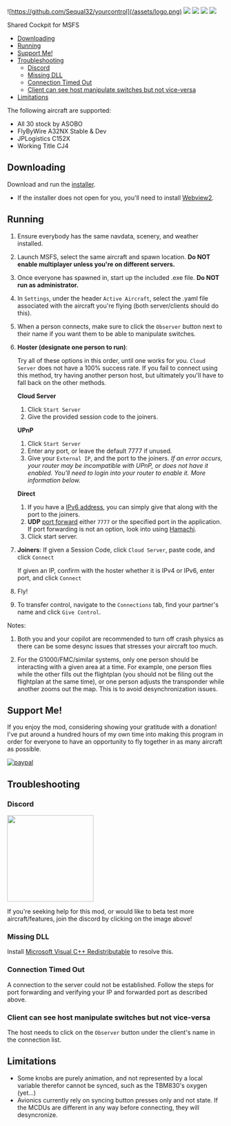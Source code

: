 ![https://github.com/Sequal32/yourcontrol](/assets/logo.png)
[![](https://img.shields.io/static/v1?label=enjoying%20the%20mod?%20&style=for-the-badge&message=DONATE&logo=paypal&labelColor=orange&color=darkorange)](https://www.paypal.com/paypalme/ctam1207)
[![](https://img.shields.io/github/v/tag/Sequal32/yourcontrol?label=release&style=for-the-badge)](https://github.com/sequal32/yourcontrolsinstaller/releases/latest/download/installer.zip) [![](https://img.shields.io/github/downloads/Sequal32/yourcontrol/total?style=for-the-badge)](https://github.com/sequal32/yourcontrolsinstaller/releases/latest/download/installer.zip) [![](https://img.shields.io/discord/764805300229636107?color=blue&label=discord&logo=discord&logoColor=white&style=for-the-badge)](https://discord.gg/p7Bzcv3Yjd)

Shared Cockpit for MSFS
- [Downloading](#downloading)
- [Running](#running)
- [Support Me!](#support-me)
- [Troubleshooting](#troubleshooting)
  - [Discord](#discord)
  - [Missing DLL](#missing-dll)
  - [Connection Timed Out](#connection-timed-out)
  - [Client can see host manipulate switches but not vice-versa](#client-can-see-host-manipulate-switches-but-not-vice-versa)
- [Limitations](#limitations)

The following aircraft are supported:
* All 30 stock by ASOBO
* FlyByWire A32NX Stable & Dev
* JPLogistics C152X
* Working Title CJ4


## Downloading
Download and run the [installer](https://github.com/sequal32/yourcontrolsinstaller/releases/latest/download/installer.zip).
  * If the installer does not open for you, you'll need to install [Webview2](https://go.microsoft.com/fwlink/p/?LinkId=2124703).

## Running
1. Ensure everybody has the same navdata, scenery, and weather installed.
2. Launch MSFS, select the same aircraft and spawn location. **Do NOT enable multiplayer unless you're on different servers.**
3. Once everyone has spawned in, start up the included .exe file. **Do NOT run as administrator.**
4. In `Settings`, under the header `Active Aircraft`, select the .yaml file associated with the aircraft you're flying (both server/clients should do this).
5. When a person connects, make sure to click the `Observer` button next to their name if you want them to be able to manipulate switches.
6.
    **Hoster (designate one person to run)**:

    Try all of these options in this order, until one works for you. `Cloud Server` does not have a 100% success rate. If you fail to connect using this method, try having another person host, but ultimately you'll have to fall back on the other methods.

    **Cloud Server**

    1. Click `Start Server`
    2. Give the provided session code to the joiners.

    **UPnP**
     1. Click `Start Server`
     2. Enter any port, or leave the default 7777 if unused.
     3. Give your `External IP`, and the port to the joiners.
      *If an error occurs, your router may be incompatible with UPnP, or does not have it enabled. You'll need to login into your router to enable it. More information below.*

    **Direct**
    1. If you have a [IPv6 address](https://test-ipv6.com/), you can simply give that along with the port to the joiners.
    2. **UDP** [port forward](https://www.youtube.com/watch?v=usSpl0yJFnY) either `7777` or the specified port in the application. If port forwarding is not an option, look into using [Hamachi](https://www.youtube.com/watch?v=bWbo0gcFqA8).
    3. Click start server.
      
1. **Joiners**:
   If given a Session Code, click `Cloud Server`, paste code, and click `Connect`

   If given an IP, confirm with the hoster whether it is IPv4 or IPv6, enter port, and click `Connect` 

2. Fly!
3. To transfer control, navigate to the `Connections` tab, find your partner's name and click `Give Control`.

Notes:
1. Both you and your copilot are recommended to turn off crash physics as there can be some desync issues that stresses your aircraft too much.
   
2. For the G1000/FMC/similar systems, only one person should be interacting with a given area at a time. For example, one person flies while the other fills out the flightplan (you should not be filing out the flightplan at the same time), or one person adjusts the transponder while another zooms out the map. This is to avoid desynchronization issues.

## Support Me!
If you enjoy the mod, considering showing your gratitude with a donation! I've put around a hundred hours of my own time into making this program in order for everyone to have an opportunity to fly together in as many aircraft as possible.

[![paypal](https://www.paypalobjects.com/en_US/i/btn/btn_donateCC_LG.gif)](https://paypal.me/ctam1207)

## Troubleshooting
### Discord
<a href="https://discord.gg/SxYqf2n"><img src="https://discord.com/assets/e4923594e694a21542a489471ecffa50.svg" width="200"/></a>

If you're seeking help for this mod, or would like to beta test more aircraft/features, join the discord by clicking on the image above!

### Missing DLL
Install [Microsoft Visual C++ Redistributable](https://aka.ms/vs/16/release/vc_redist.x64.exe) to resolve this.

### Connection Timed Out
A connection to the server could not be established. Follow the steps for port forwarding and verifying your IP and forwarded port as described above.

### Client can see host manipulate switches but not vice-versa
The host needs to click on the `Observer` button under the client's name in the connection list.

## Limitations
* Some knobs are purely animation, and not represented by a local variable therefor cannot be synced, such as the TBM830's oxygen (yet...)
* Avionics currently rely on syncing button presses only and not state. If the MCDUs are different in any way before connecting, they will desyncronize.